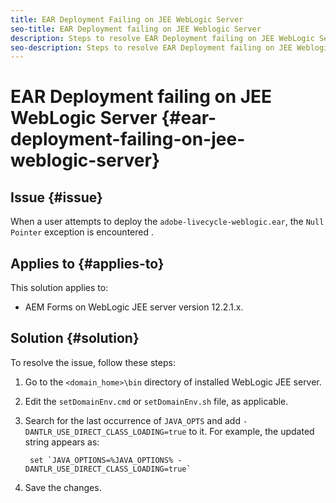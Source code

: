 ```yaml
---
title: EAR Deployment Failing on JEE WebLogic Server 
seo-title: EAR Deployment failing on JEE Weblogic Server
description: Steps to resolve EAR Deployment failing on JEE WebLogic Server
seo-description: Steps to resolve EAR Deployment failing on JEE Weblogic Server
---
```


# EAR Deployment failing on JEE WebLogic Server {#ear-deployment-failing-on-jee-weblogic-server}

## Issue {#issue}

When a user attempts to deploy the `adobe-livecycle-weblogic.ear`, the `Null Pointer` exception is encountered .

## Applies to {#applies-to}

This solution applies to:

* AEM Forms on WebLogic JEE server version 12.2.1.x. 

## Solution {#solution}

To resolve the issue, follow these steps:

1. Go to the `<domain_home>\bin` directory of installed WebLogic JEE server.

1. Edit the `setDomainEnv.cmd` or `setDomainEnv.sh` file, as applicable.

1. Search for the last occurrence of `JAVA_OPTS` and add `-DANTLR_USE_DIRECT_CLASS_LOADING=true` to it. For example, the updated string appears as:

        set `JAVA_OPTIONS=%JAVA_OPTIONS% -DANTLR_USE_DIRECT_CLASS_LOADING=true`

1. Save the changes.


